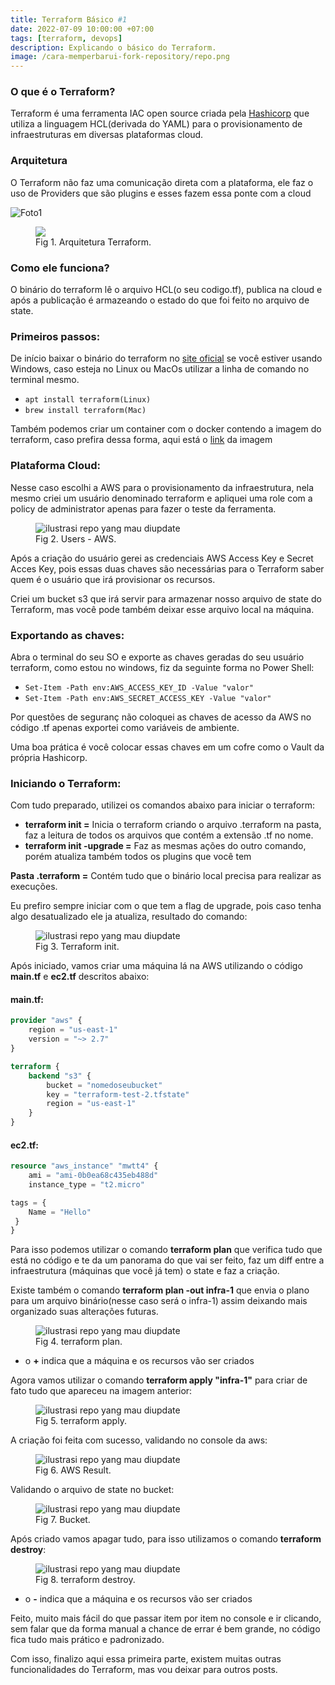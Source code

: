 ```yaml
---
title: Terraform Básico #1
date: 2022-07-09 10:00:00 +07:00
tags: [terraform, devops]
description: Explicando o básico do Terraform.
image: /cara-memperbarui-fork-repository/repo.png
---
```


### O que é o Terraform?

Terraform é uma ferramenta IAC open source criada pela [Hashicorp](https://www.hashicorp.com/) que utiliza a linguagem HCL(derivada do YAML) para o provisionamento de infraestruturas em diversas plataformas cloud.

### Arquitetura

O Terraform não faz uma comunicação direta com a plataforma, ele faz o uso de Providers que são plugins e esses fazem essa ponte com a cloud

![Foto1](https://cdn.hashnode.com/res/hashnode/image/upload/v1657486680501/KahPAd2y3.png?auto=compress,format&format=webp)
<figure>
<img src="{{ page.image }}">
<figcaption>Fig 1. Arquitetura Terraform.</figcaption>
</figure>


### Como ele funciona?

O binário do terraform lê o arquivo HCL(o seu codigo.tf), publica na cloud e após a publicação é armazeando o estado do que foi feito no arquivo de state.

### Primeiros passos:

De início baixar o binário do terraform no [site oficial](https://www.terraform.io/downloads) se você estiver usando Windows, caso esteja no Linux ou MacOs utilizar a linha de comando no terminal mesmo.

- `apt install terraform(Linux)`
- `brew install terraform(Mac)`

Também podemos criar um container com o docker contendo a imagem do terraform, caso prefira dessa forma, aqui está o [link](https://hub.docker.com/r/hashicorp/terraform/) da imagem

### Plataforma Cloud:

Nesse caso escolhi a AWS para o provisionamento da infraestrutura, nela mesmo criei um usuário denominado terraform e apliquei uma role com a policy de administrator apenas para fazer o teste da ferramenta.

<figure>
<img src="{{ page.image }}" alt="ilustrasi repo yang mau diupdate">
<figcaption>Fig 2. Users - AWS.</figcaption>
</figure>

Após a criação do usuário gerei as credenciais AWS Access Key e Secret Acces Key, pois essas duas chaves são necessárias para o Terraform saber quem é o usuário que irá provisionar os recursos.

Criei um bucket s3 que irá servir para armazenar nosso arquivo de state do Terraform, mas você pode também deixar esse arquivo local na máquina.

### Exportando as chaves:

Abra o terminal do seu SO e exporte as chaves geradas do seu usuário terraform, como estou no windows, fiz da seguinte forma no Power Shell:

- `Set-Item -Path env:AWS_ACCESS_KEY_ID -Value "valor"`
- `Set-Item -Path env:AWS_SECRET_ACCESS_KEY -Value "valor"`

Por questões de seguranç  não coloquei as chaves de acesso da AWS no código .tf apenas exportei como variáveis de ambiente.

Uma boa prática é você colocar essas chaves em um cofre como o Vault da própria Hashicorp.

### Iniciando o Terraform: 

Com tudo preparado, utilizei os comandos abaixo para iniciar o terraform:

- **terraform init =** Inicia o terraform criando o arquivo .terraform na pasta, faz a leitura de todos os arquivos que contém a extensão .tf no nome.
- **terraform init -upgrade =** Faz as mesmas ações do outro comando, porém atualiza também todos os plugins que você tem

**Pasta .terraform =** Contém tudo que o binário local precisa para realizar as execuções.

Eu prefiro sempre iniciar com o que tem a flag de upgrade, pois caso tenha algo desatualizado ele ja atualiza, resultado do comando:

<figure>
<img src="{{ page.image }}" alt="ilustrasi repo yang mau diupdate">
<figcaption>Fig 3. Terraform init.</figcaption>
</figure>

Após iniciado, vamos criar uma máquina lá na AWS utilizando o código **main.tf** e **ec2.tf** descritos abaixo:

#### **main.tf**: 
```terraform
provider "aws" {
    region = "us-east-1"
    version = "~> 2.7"
}

terraform {
    backend "s3" {
        bucket = "nomedoseubucket"
        key = "terraform-test-2.tfstate"
        region = "us-east-1"
    }
}
```


#### **ec2.tf**:
```terraform
resource "aws_instance" "mwtt4" {
    ami = "ami-0b0ea68c435eb488d"
    instance_type = "t2.micro"

tags = {
    Name = "Hello"
 }
} 
```

Para isso podemos utilizar o comando **terraform plan** que verifica tudo que está no código e te da um panorama do que vai ser feito, faz um diff entre a infraestrutura (máquinas que você já tem) o state e faz a criação.

Existe também o comando **terraform plan -out infra-1** que envia o plano para um arquivo binário(nesse caso será o infra-1) assim deixando mais organizado suas alterações futuras.

<figure>
<img src="{{ page.image }}" alt="ilustrasi repo yang mau diupdate">
<figcaption>Fig 4. terraform plan.</figcaption>
</figure>

- o **+** indica que a máquina e os recursos vão ser criados

Agora vamos utilizar o comando **terraform apply "infra-1"** para criar de fato tudo que apareceu na imagem anterior:

<figure>
<img src="{{ page.image }}" alt="ilustrasi repo yang mau diupdate">
<figcaption>Fig 5. terraform apply.</figcaption>
</figure>

A criação foi feita com sucesso, validando no console da aws:

<figure>
<img src="{{ page.image }}" alt="ilustrasi repo yang mau diupdate">
<figcaption>Fig 6. AWS Result.</figcaption>
</figure>

Validando o arquivo de state no bucket:

<figure>
<img src="{{ page.image }}" alt="ilustrasi repo yang mau diupdate">
<figcaption>Fig 7. Bucket.</figcaption>
</figure>

Após criado vamos apagar tudo, para isso utilizamos o comando **terraform destroy**:

<figure>
<img src="{{ page.image }}" alt="ilustrasi repo yang mau diupdate">
<figcaption>Fig 8. terraform destroy.</figcaption>
</figure>

- o **-** indica que a máquina e os recursos vão ser criados

Feito, muito mais fácil do que passar item por item no console e ir clicando, sem falar que da forma manual a chance de errar é bem grande, no código fica tudo mais prático e padronizado.

Com isso, finalizo aqui essa primeira parte, existem muitas outras funcionalidades do Terraform, mas vou deixar para outros posts.
